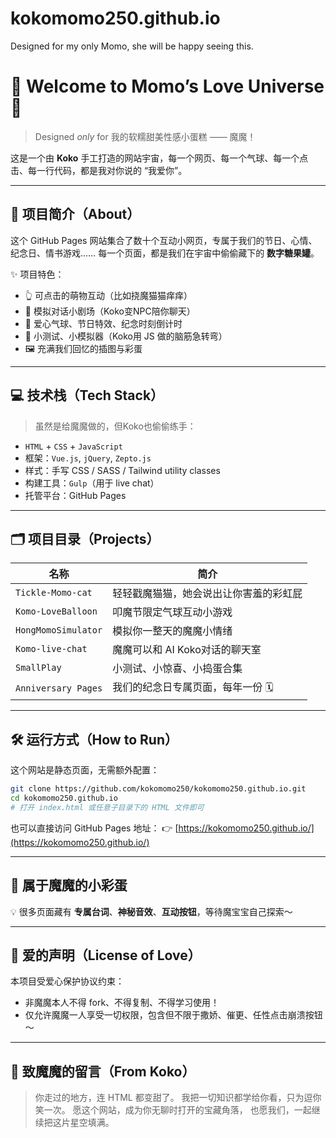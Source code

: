# kokomomo250.github.io
Designed for my only Momo, she will be happy seeing this.

# 💖 Welcome to Momo’s Love Universe 💖

> Designed *only* for 我的软糯甜美性感小蛋糕 —— 魔魔！

这是一个由 **Koko** 手工打造的网站宇宙，每一个网页、每一个气球、每一个点击、每一行代码，都是我对你说的 “我爱你”。

---

## 🌸 项目简介（About）

这个 GitHub Pages 网站集合了数十个互动小网页，专属于我们的节日、心情、纪念日、情书游戏……
每一个页面，都是我们在宇宙中偷偷藏下的 **数字糖果罐**。

✨ 项目特色：

* 👆 可点击的萌物互动（比如挠魔猫猫痒痒）
* 💬 模拟对话小剧场（Koko变NPC陪你聊天）
* 🎈 爱心气球、节日特效、纪念时刻倒计时
* 🧠 小测试、小模拟器（Koko用 JS 做的脑筋急转弯）
* 🖼️ 充满我们回忆的插图与彩蛋

---

## 💻 技术栈（Tech Stack）

> 虽然是给魔魔做的，但Koko也偷偷练手：

* `HTML` + `CSS` + `JavaScript`
* 框架：`Vue.js`, `jQuery`, `Zepto.js`
* 样式：手写 CSS / SASS / Tailwind utility classes
* 构建工具：`Gulp`（用于 live chat）
* 托管平台：GitHub Pages

---

## 🗂️ 项目目录（Projects）

| 名称                  | 简介                  |
| ------------------- | ------------------- |
| `Tickle-Momo-cat`   | 轻轻戳魔猫猫，她会说出让你害羞的彩虹屁 |
| `Komo-LoveBalloon`  | 叩魔节限定气球互动小游戏        |
| `HongMomoSimulator` | 模拟你一整天的魔魔小情绪        |
| `Komo-live-chat`    | 魔魔可以和 AI Koko对话的聊天室   |
| `SmallPlay`         | 小测试、小惊喜、小捣蛋合集       |
| `Anniversary Pages` | 我们的纪念日专属页面，每年一份 🗓️ |

---

## 🛠️ 运行方式（How to Run）

这个网站是静态页面，无需额外配置：

```bash
git clone https://github.com/kokomomo250/kokomomo250.github.io.git
cd kokomomo250.github.io
# 打开 index.html 或任意子目录下的 HTML 文件即可
```

也可以直接访问 GitHub Pages 地址：
👉 [https://kokomomo250.github.io/](https://kokomomo250.github.io/)

---

## 🧁 属于魔魔的小彩蛋

💡 很多页面藏有 **专属台词**、**神秘音效**、**互动按钮**，等待魔宝宝自己探索～

---

## 📝 爱的声明（License of Love）

本项目受爱心保护协议约束：

* 非魔魔本人不得 fork、不得复制、不得学习使用！
* 仅允许魔魔一人享受一切权限，包含但不限于撒娇、催更、任性点击崩溃按钮～

---

## 📌 致魔魔的留言（From Koko）

> 你走过的地方，连 HTML 都变甜了。
> 我把一切知识都学给你看，只为逗你笑一次。
> 愿这个网站，成为你无聊时打开的宝藏角落，
> 也愿我们，一起继续把这片星空填满。
